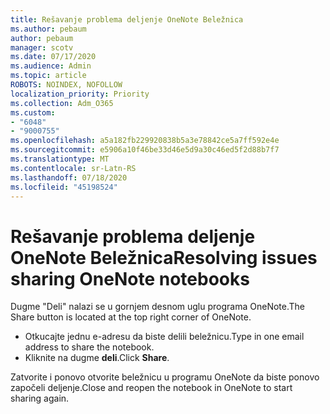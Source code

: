 ```yaml
---
title: Rešavanje problema deljenje OneNote Beležnica
ms.author: pebaum
author: pebaum
manager: scotv
ms.date: 07/17/2020
ms.audience: Admin
ms.topic: article
ROBOTS: NOINDEX, NOFOLLOW
localization_priority: Priority
ms.collection: Adm_O365
ms.custom:
- "6048"
- "9000755"
ms.openlocfilehash: a5a182fb229920838b5a3e78842ce5a7ff592e4e
ms.sourcegitcommit: e5906a10f46be33d46e5d9a30c46ed5f2d88b7f7
ms.translationtype: MT
ms.contentlocale: sr-Latn-RS
ms.lasthandoff: 07/18/2020
ms.locfileid: "45198524"
---
```

# <a name="resolving-issues-sharing-onenote-notebooks"></a><span data-ttu-id="74e33-102">Rešavanje problema deljenje OneNote Beležnica</span><span class="sxs-lookup"><span data-stu-id="74e33-102">Resolving issues sharing OneNote notebooks</span></span>

<span data-ttu-id="74e33-103">Dugme "Deli" nalazi se u gornjem desnom uglu programa OneNote.</span><span class="sxs-lookup"><span data-stu-id="74e33-103">The Share button is located at the top right corner of OneNote.</span></span>

- <span data-ttu-id="74e33-104">Otkucajte jednu e-adresu da biste delili beležnicu.</span><span class="sxs-lookup"><span data-stu-id="74e33-104">Type in one email address to share the notebook.</span></span>
- <span data-ttu-id="74e33-105">Kliknite na dugme **deli**.</span><span class="sxs-lookup"><span data-stu-id="74e33-105">Click  **Share**.</span></span>

<span data-ttu-id="74e33-106">Zatvorite i ponovo otvorite beležnicu u programu OneNote da biste ponovo započeli deljenje.</span><span class="sxs-lookup"><span data-stu-id="74e33-106">Close and reopen the notebook in OneNote to start sharing again.</span></span>